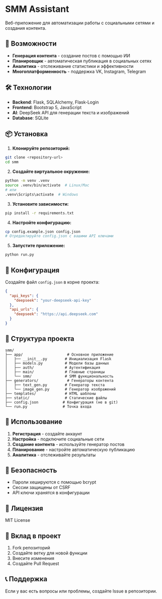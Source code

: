 # SMM Assistant

Веб-приложение для автоматизации работы с социальными сетями и создания контента.

## 🚀 Возможности

- **Генерация контента** - создание постов с помощью ИИ
- **Планировщик** - автоматическая публикация в социальных сетях
- **Аналитика** - отслеживание статистики и эффективности
- **Многоплатформенность** - поддержка VK, Instagram, Telegram

## 🛠 Технологии

- **Backend**: Flask, SQLAlchemy, Flask-Login
- **Frontend**: Bootstrap 5, JavaScript
- **AI**: DeepSeek API для генерации текста и изображений
- **Database**: SQLite

## 📦 Установка

1. **Клонируйте репозиторий:**
```bash
git clone <repository-url>
cd smm
```

2. **Создайте виртуальное окружение:**
```bash
python -m venv .venv
source .venv/bin/activate  # Linux/Mac
# или
.venv\Scripts\activate  # Windows
```

3. **Установите зависимости:**
```bash
pip install -r requirements.txt
```

4. **Настройте конфигурацию:**
```bash
cp config.example.json config.json
# Отредактируйте config.json с вашими API ключами
```

5. **Запустите приложение:**
```bash
python run.py
```

## 🔧 Конфигурация

Создайте файл `config.json` в корне проекта:

```json
{
  "api_keys": {
    "deepseek": "your-deepseek-api-key"
  },
  "api_urls": {
    "deepseek": "https://api.deepseek.com"
  }
}
```

## 📁 Структура проекта

```
smm/
├── app/                    # Основное приложение
│   ├── __init__.py        # Инициализация Flask
│   ├── models.py          # Модели базы данных
│   ├── auth/              # Аутентификация
│   ├── main/              # Главные страницы
│   └── smm/               # SMM функциональность
├── generators/             # Генераторы контента
│   ├── text_gen.py        # Генератор текста
│   └── image_gen.py       # Генератор изображений
├── templates/             # HTML шаблоны
├── static/                # Статические файлы
├── config.json           # Конфигурация (не в git)
└── run.py                # Точка входа
```

## 🚀 Использование

1. **Регистрация** - создайте аккаунт
2. **Настройка** - подключите социальные сети
3. **Создание контента** - используйте генератор постов
4. **Планирование** - настройте автоматическую публикацию
5. **Аналитика** - отслеживайте результаты

## 🔐 Безопасность

- Пароли хешируются с помощью bcrypt
- Сессии защищены от CSRF
- API ключи хранятся в конфигурации

## 📝 Лицензия

MIT License

## 🤝 Вклад в проект

1. Fork репозиторий
2. Создайте ветку для новой функции
3. Внесите изменения
4. Создайте Pull Request

## 📞 Поддержка

Если у вас есть вопросы или проблемы, создайте Issue в репозитории.